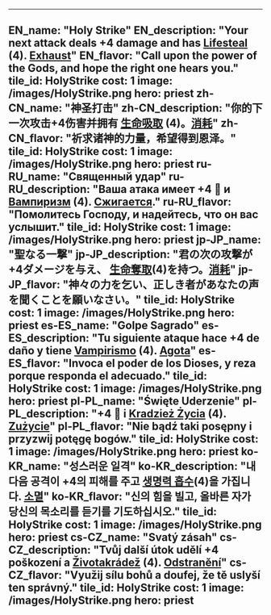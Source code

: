 ---

EN_name: "Holy Strike"
EN_description: "Your next attack deals +4 damage and has  <u>Lifesteal</u> (4). <u>Exhaust</u>"
EN_flavor: "Call upon the power of the Gods, and hope the right one hears you."
tile_id: HolyStrike
cost: 1
image: /images/HolyStrike.png
hero: priest
zh-CN_name: "神圣打击"
zh-CN_description: "你的下一次攻击+4伤害并拥有 <u>生命吸取</u> (4)。<u>消耗</u>"
zh-CN_flavor: "祈求诸神的力量，希望得到恩泽。"
tile_id: HolyStrike
cost: 1
image: /images/HolyStrike.png
hero: priest
ru-RU_name: "Священный удар"
ru-RU_description: "Ваша атака имеет +4 🔸 и  <u>Вампиризм</u> (4). <u>Сжигается</u>."
ru-RU_flavor: "Помолитесь Господу, и надейтесь, что он вас услышит."
tile_id: HolyStrike
cost: 1
image: /images/HolyStrike.png
hero: priest
jp-JP_name: "聖なる一撃"
jp-JP_description: "君の次の攻撃が+4ダメージを与え、 <u>生命奪取</u>(4)を持つ。<u>消耗</u>"
jp-JP_flavor: "神々の力を乞い、正しき者があなたの声を聞くことを願いなさい。"
tile_id: HolyStrike
cost: 1
image: /images/HolyStrike.png
hero: priest
es-ES_name: "Golpe Sagrado"
es-ES_description: "Tu siguiente ataque hace +4 de daño y tiene  <u>Vampirismo</u> (4). <u>Agota</u>"
es-ES_flavor: "Invoca el poder de los Dioses, y reza porque responda el adecuado."
tile_id: HolyStrike
cost: 1
image: /images/HolyStrike.png
hero: priest
pl-PL_name: "Święte Uderzenie"
pl-PL_description: "+4 🔸 i  <u>Kradzież Życia</u> (4). <u>Zużycie</u>"
pl-PL_flavor: "Nie bądź taki posępny i przyzwij potęgę bogów."
tile_id: HolyStrike
cost: 1
image: /images/HolyStrike.png
hero: priest
ko-KR_name: "성스러운 일격"
ko-KR_description: "내 다음 공격이 +4의 피해를 주고  <u>생명력 흡수</u>(4)을 가집니다. <u>소멸</u>"
ko-KR_flavor: "신의 힘을 빌고, 올바른 자가 당신의 목소리를 듣기를 기도하십시오."
tile_id: HolyStrike
cost: 1
image: /images/HolyStrike.png
hero: priest
cs-CZ_name: "Svatý zásah"
cs-CZ_description: "Tvůj další útok udělí +4 poškození a  <u>Životakrádež</u> (4). <u>Odstranění</u>"
cs-CZ_flavor: "Využij sílu bohů a doufej, že tě uslyší ten správný."
tile_id: HolyStrike
cost: 1
image: /images/HolyStrike.png
hero: priest
---
